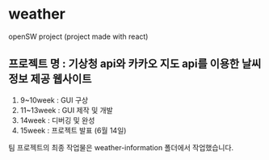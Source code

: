 # weather
openSW project (project made with react)
## 프로젝트 명 : 기상청 api와 카카오 지도 api를 이용한 날씨 정보 제공 웹사이트

1. 9~10week : GUI 구상
2. 11~13week : GUI 제작 및 개발
3. 14week : 디버깅 및 완성
4. 15week : 프로젝트 발표 (6월 14일)

팀 프로젝트의 최종 작업물은 weather-information 폴더에서 작업했습니다. 
